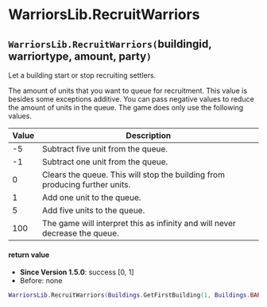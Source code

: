 # WarriorsLib.RecruitWarriors

## `WarriorsLib.RecruitWarriors(`buildingid, warriortype, amount, party`)`

Let a building start or stop recruiting settlers.

The amount of units that you want to queue for recruitment. This value is besides some exceptions additive. You can pass negative values to reduce the amount of units in the queue. The game does only use the following values.

| Value | Description                                                                 |
| ----- | --------------------------------------------------------------------------- |
| -5    | Subtract five unit from the queue.                                          |
| -1    | Subtract one unit from the queue.                                           |
| 0     | Clears the queue. This will stop the building from producing further units. |
| 1     | Add one unit to the queue.                                                  |
| 5     | Add five units to the queue.                                                |
| 100   | The game will interpret this as infinity and will never decrease the queue. |

#### return value

* **Since Version 1.5.0**: success \[0, 1]
* Before: none

```lua
WarriorsLib.RecruitWarriors(Buildings.GetFirstBuilding(1, Buildings.BARRACKS), Settlers.BOWMAN_03, 5, 1)
```
